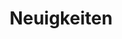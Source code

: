 ---
title: "Neuigkeiten"
description: "Die neuesten Updates und Events der Sovereign Cloud Stack Community."
language: "de"
page: "news"
headline_events: "Veranstaltungen"
headline_news: "Neuigkeiten"
headline_blog: "Blog"
more_events_button: "Mehr Veranstaltungen ↓"
more_news_button: "Mehr Neuigkeiten ↓"
more_blogPosts_button: "Mehr Beiträge ↓"
more_button: "Mehr →"
---